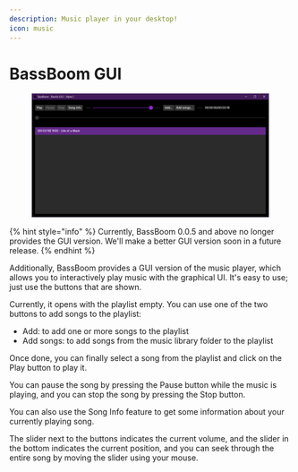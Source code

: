 ```yaml
---
description: Music player in your desktop!
icon: music
---
```


# BassBoom GUI

<figure><img src="../../.gitbook/assets/BB.Gui.png" alt=""><figcaption></figcaption></figure>

{% hint style="info" %}
Currently, BassBoom 0.0.5 and above no longer provides the GUI version. We'll make a better GUI version soon in a future release.
{% endhint %}

Additionally, BassBoom provides a GUI version of the music player, which allows you to interactively play music with the graphical UI. It's easy to use; just use the buttons that are shown.

Currently, it opens with the playlist empty. You can use one of the two buttons to add songs to the playlist:

* Add: to add one or more songs to the playlist
* Add songs: to add songs from the music library folder to the playlist

Once done, you can finally select a song from the playlist and click on the Play button to play it.

You can pause the song by pressing the Pause button while the music is playing, and you can stop the song by pressing the Stop button.

You can also use the Song Info feature to get some information about your currently playing song.

The slider next to the buttons indicates the current volume, and the slider in the bottom indicates the current position, and you can seek through the entire song by moving the slider using your mouse.
